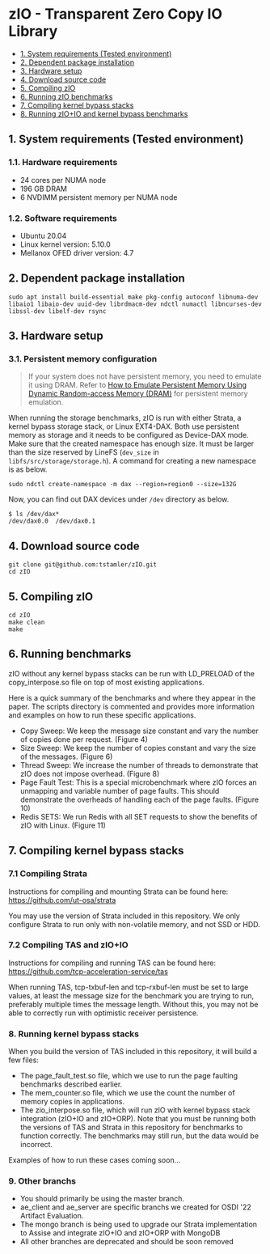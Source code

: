# zIO - Transparent Zero Copy IO Library <!-- omit in toc -->

- [1. System requirements (Tested environment)](#1-system-requirements-tested-environment)
- [2. Dependent package installation](#2-dependent-package-installation)
- [3. Hardware setup](#3-hardware-setup)
- [4. Download source code](#4-download-source-code)
- [5. Compiling zIO](#5-compiling-zIO)
- [6. Running zIO benchmarks](#11-running-zIO-benchmarks)
- [7. Compiling kernel bypass stacks](#5-compiling-kernel-bypass)
- [8. Running zIO+IO and kernel bypass benchmarks](#11-running-kernel-bypass-benchmarks)

## 1. System requirements (Tested environment)

### 1.1. Hardware requirements

- 24 cores per NUMA node
- 196 GB DRAM
- 6 NVDIMM persistent memory per NUMA node

### 1.2. Software requirements

- Ubuntu 20.04
- Linux kernel version: 5.10.0
- Mellanox OFED driver version: 4.7


## 2. Dependent package installation

```shell
sudo apt install build-essential make pkg-config autoconf libnuma-dev libaio1 libaio-dev uuid-dev librdmacm-dev ndctl numactl libncurses-dev libssl-dev libelf-dev rsync
```

## 3. Hardware setup

### 3.1. Persistent memory configuration

> If your system does not have persistent memory, you need to emulate it using DRAM. Refer to [How to Emulate Persistent Memory Using Dynamic Random-access Memory (DRAM)](https://software.intel.com/content/www/us/en/develop/articles/how-to-emulate-persistent-memory-on-an-intel-architecture-server.html) for persistent memory emulation.

When running the storage benchmarks, zIO is run with either Strata, a kernel bypass storage stack, or Linux EXT4-DAX. Both use persistent memory as storage and it needs to be configured as Device-DAX mode. Make sure that the created namespace has enough size. It must be larger than the size reserved by LineFS (`dev_size` in `libfs/src/storage/storage.h`). A command for creating a new namespace is as below.

```shell
sudo ndctl create-namespace -m dax --region=region0 --size=132G
```

Now, you can find out DAX devices under `/dev` directory as below.

```shell
$ ls /dev/dax*
/dev/dax0.0  /dev/dax0.1
```

## 4. Download source code

```shell
git clone git@github.com:tstamler/zIO.git
cd zIO
```

## 5. Compiling zIO

```shell
cd zIO
make clean
make
```

## 6. Running benchmarks

zIO without any kernel bypass stacks can be run with LD_PRELOAD of the copy_interpose.so file on top of most existing applications. 

Here is a quick summary of the benchmarks and where they appear in the paper. The scripts directory is commented and provides more information and examples on how to run these specific applications.

- Copy Sweep: We keep the message size constant and vary the number of copies done per request. (Figure 4) 
- Size Sweep: We keep the number of copies constant and vary the size of the messages. (Figure 6) 
- Thread Sweep: We increase the number of threads to demonstrate that zIO does not impose overhead. (Figure 8) 
- Page Fault Test: This is a special microbenchmark where zIO forces an unmapping and variable number of page faults. This should demonstrate the overheads of handling each of the page faults. (Figure 10) 
- Redis SETS: We run Redis with all SET requests to show the benefits of zIO with Linux. (Figure 11)

## 7. Compiling kernel bypass stacks

### 7.1 Compiling Strata

Instructions for compiling and mounting Strata can be found here:
https://github.com/ut-osa/strata

You may use the version of Strata included in this repository. We only configure Strata to run only with non-volatile memory, and not SSD or HDD. 

### 7.2 Compiling TAS and zIO+IO 

Instructions for compiling and running TAS can be found here:
https://github.com/tcp-acceleration-service/tas

When running TAS, tcp-txbuf-len and tcp-rxbuf-len must be set to large values, at least the message size for the benchmark you are trying to run, preferably multiple times the message length. Without this, you may not be able to correctly run with optimistic receiver persistence. 

### 8. Running kernel bypass stacks

When you build the version of TAS included in this repository, it will build a few files:

- The page_fault_test.so file, which we use to run the page faulting benchmarks described earlier. 
- The mem_counter.so file, which we use the count the number of memory copies in applications.
- The zio_interpose.so file, which will run zIO with kernel bypass stack integration (zIO+IO and zIO+ORP). Note that you must be running both the versions of TAS and Strata in this repository for benchmarks to function correctly. The benchmarks may still run, but the data would be incorrect. 

Examples of how to run these cases coming soon...

### 9. Other branchs

- You should primarily be using the master branch. 
- ae_client and ae_server are specific branchs we created for OSDI '22 Artifact Evaluation. 
- The mongo branch is being used to upgrade our Strata implementation to Assise and integrate zIO+IO and zIO+ORP with MongoDB
- All other branches are deprecated and should be soon removed
